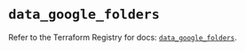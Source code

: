 # `data_google_folders`

Refer to the Terraform Registry for docs: [`data_google_folders`](https://registry.terraform.io/providers/hashicorp/google/6.43.0/docs/data-sources/folders).
